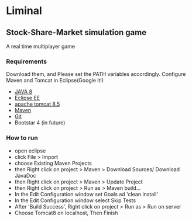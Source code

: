 # Liminal 
## Stock-Share-Market simulation game
A real time multiplayer game

### Requirements
Download them, and Please set the PATH variables accordingly. Configure Maven and Tomcat in Eclipse(Google it!)
- [JAVA 8](http://www.oracle.com/technetwork/java/javase/downloads/jdk8-downloads-2133151.html)
- [Eclipse EE ](https://www.eclipse.org/downloads/packages/eclipse-ide-java-ee-developers/oxygen3a)
- [apache tomcat 8.5](http://tomcat.apache.org/download-80.cgi)
- [Maven](https://maven.apache.org/download.cgi)
- [Git](https://git-scm.com/downloads)
- Bootstar 4 (in future)


### How to run
- open eclipse
- click File > Import
- choose Existing Maven Projects
- then Right click on project > Maven > Download Sources/ Download JavaDoc
- then Right click on project > Maven > Update Project
- then Right click on project > Run as > Maven build...
- In the Edit Configuration window set Goals ad 'clean install'
- In the Edit Configuration window select Skip Tests
- After 'Build Success', Right click on project > Run as > Run on server
- Choose Tomcat8 on localhost, Then Finish
